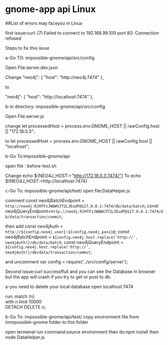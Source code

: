# gnome-app api Linux 

##List of errors may faceyou in Linux 

first issue:curl: (7) Failed to connect to 192.168.99.100 port 80: Connection refused

Steps to fix this issue 

a-Go TO: impossible-gnome/api/src/config

Open File:server.dev.json

Change 
"neo4j": {
        "host": "http://neo4j:7474"
    },

to

"neo4j": {
        "host": "http://localhost:7474"
    },

b-in directory: impossible-gnome/api/src/config

Open File:server.js

change 
let processedHost = process.env.GNOME_HOST || rawConfig.host || "172.18.0.3";

to
let processedHost = process.env.GNOME_HOST || rawConfig.host || "localhost";


b-Go To:impossible-gnome/api

open file : before-test.sh

Change
 echo ${NEO4J_HOST:="http://172.18.0.3:7474/"}
To
echo ${NEO4J_HOST:=http://localhost:7474}


c-Go To: impossible-gnome/api/test/
open file:DataHelper.js

comment
const neo4jBatchEndpoint = `http://neo4j:RJHTFzJWQWVJT2L3EudP@127.0.0.1:7474/db/data/batch`;
const neo4jQueryEndpoint=`http://neo4j:RJHTFzJWQWVJT2L3EudP@127.0.0.1:7474/db/data/transaction/commit`;

then add 
const neo4jAuth = `http://${config.neo4j.user}:${config.neo4j.pass}@`;
const neo4jBatchEndpoint = `${config.neo4j.host.replace('http://', neo4jAuth)}/db/data/batch`;
const neo4jQueryEndpoint = `${config.neo4j.host.replace('http://', neo4jAuth)}/db/data/transaction/commit`;

and uncomment
var config = require('../src/config/server');


Second issue:curl successffull and you can see the Database in browser but the app will crash if you try to get or post to db.

a-you need to delete your local database 
open localhost:7474

run:
match (n)  
with n limit 10000  
DETACH DELETE n;  

b-Go To: impossible-gnome/api/test/
copy environment file from immpossible-gnome folder to this folder

open termenal 
run command:source environment 
then do:npm install
then node DataHelper.js



